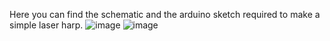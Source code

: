 Here you can find the schematic and the arduino sketch required to make a simple laser harp.
![image](https://github.com/user-attachments/assets/e1ec8781-ac6c-452e-aa27-6c30a735b7e6)
![image](https://github.com/user-attachments/assets/d1194480-f3bf-4c68-8e2c-05610a2a8854)
